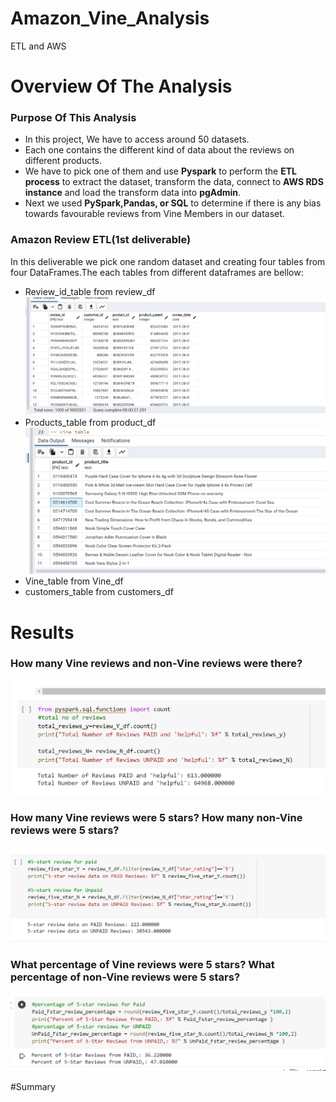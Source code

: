 # Amazon_Vine_Analysis
ETL and AWS
# Overview Of The Analysis
### Purpose Of This Analysis 
* In this project, We have to access around 50 datasets. 
* Each one contains the different kind of data about the reviews on different products. 
* We have to pick one of them and use **Pyspark** to perform the **ETL process** to extract the dataset, transform the data, 
  connect to **AWS RDS instance** and load the transform data into **pgAdmin**.
* Next we used **PySpark,Pandas, or SQL** to determine if there is any bias towards favourable reviews from Vine Members 
  in our dataset.
### Amazon Review ETL(1st deliverable)
In this deliverable we pick one random dataset and creating four tables from four DataFrames.The each tables from different dataframes are bellow:
  * Review_id_table from review_df
![review_id_table](resources/review_id_table.png)
  * Products_table from product_df
 ![product_table](resources/product_table.png)
  * Vine_table from Vine_df
 ![]()
  * customers_table from customers_df
  ![]()
 
     
    
# Results
### How many Vine reviews and non-Vine reviews were there?
![total_reviews](resources/total_reviews.png)
### How many Vine reviews were 5 stars? How many non-Vine reviews were 5 stars?
![5-star_review](resources/5-star_review.png)
### What percentage of Vine reviews were 5 stars? What percentage of non-Vine reviews were 5 stars?
![percentage_5-star](resources/percentage_5-star.png)

#Summary
